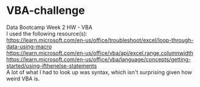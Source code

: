 # VBA-challenge
Data Bootcamp Week 2 HW - VBA  
I used the following resource(s):  
https://learn.microsoft.com/en-us/office/troubleshoot/excel/loop-through-data-using-macro  
https://learn.microsoft.com/en-us/office/vba/api/excel.range.columnwidth  
https://learn.microsoft.com/en-us/office/vba/language/concepts/getting-started/using-ifthenelse-statements  
A lot of what I had to look up was syntax, which isn't surprising given how weird VBA is.
